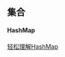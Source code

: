## 集合
#### HashMap
[轻松理解HashMap](https://mp.weixin.qq.com/s?__biz=MzU5OTk3NzgxNg==&mid=2247484309&idx=1&sn=966625387f27cbca02a1c7e1871fafcc&chksm=feadf9a2c9da70b4d244e8da5a4c7c9cf56a64b8d22e7f678e91a3beaa9ee08c35bf4d59799f&token=80439585&lang=zh_CN#rd)